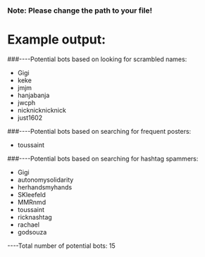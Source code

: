 ### Note: Please change the path to your file!

# Example output:
###----Potential bots based on looking for scrambled names: 
- Gigi
- keke
- jmjm
- hanjabanja
- jwcph
- nicknicknicknick
- just1602

###----Potential bots based on searching for frequent posters: 
- toussaint

###----Potential bots based on searching for hashtag spammers: 
- Gigi
- autonomysolidarity
- herhandsmyhands
- SKleefeld
- MMRnmd
- toussaint
- ricknashtag
- rachael
- godsouza

----Total number of potential bots: 15

